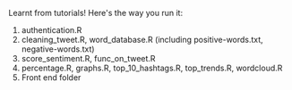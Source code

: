 Learnt from tutorials!
Here's the way you run it:
1. authentication.R   
2. cleaning_tweet.R, word_database.R  (including positive-words.txt, negative-words.txt)  
3. score_sentiment.R, func_on_tweet.R   
4. percentage.R, graphs.R, top_10_hashtags.R, top_trends.R, wordcloud.R  
5. Front end folder  
